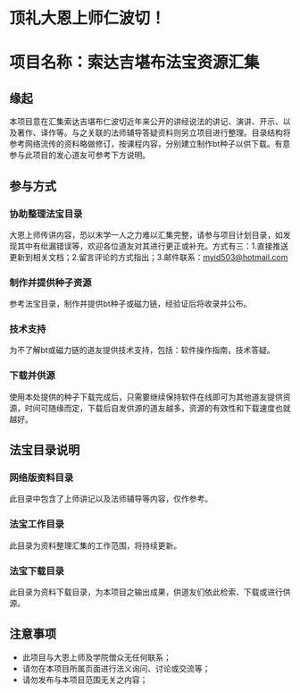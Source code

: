 # 顶礼大恩上师仁波切！

# 项目名称：索达吉堪布法宝资源汇集

## 缘起

本项目意在汇集索达吉堪布仁波切近年来公开的讲经说法的讲记、演讲、开示、以及著作、译作等。与之关联的法师辅导答疑资料则另立项目进行整理。目录结构将参考网络流传的资料略做修订，按课程内容，分别建立制作bt种子以供下载。有意参与此项目的发心道友可参考下方说明。

## 参与方式

### 协助整理法宝目录

大恩上师传讲内容，恐以末学一人之力难以汇集完整，请参与项目计划目录，如发现其中有纰漏错误等，欢迎各位道友对其进行更正或补充。方式有三：1.直接推送更新到相关文档；2.留言评论的方式指出；3.邮件联系：myid503@hotmail.com

### 制作并提供种子资源
参考法宝目录，制作并提供bt种子或磁力链，经验证后将收录并公布。

### 技术支持
为不了解bt或磁力链的道友提供技术支持，包括：软件操作指南，技术答疑。

### 下载并供源
使用本处提供的种子下载完成后，只需要继续保持软件在线即可为其他道友提供资源，时间可随缘而定，下载后自发供源的道友越多，资源的有效性和下载速度也就越好。

## 法宝目录说明

### 网络版资料目录
此目录中包含了上师讲记以及法师辅导等内容，仅作参考。

### 法宝工作目录
此目录为资料整理汇集的工作范围，将持续更新。

### 法宝下载目录
此目录为资料下载目录，为本项目之输出成果，供道友们依此检索、下载或进行供源。

## 注意事项
- 此项目与大恩上师及学院僧众无任何联系；
- 请勿在本项目所属页面进行法义询问、讨论或交流等；
- 请勿发布与本项目范围无关之内容；

